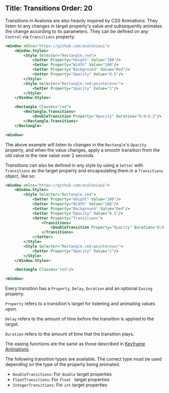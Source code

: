 Title: Transitions
Order: 20
---
Transitions in Avalonia are also heavily inspired by CSS Animations. They listen to any changes in target property's value 
and subsequently animates the change according to its parameters. They can be defined on any `Control` via `Transitions` property:

```xml
<Window xmlns="https://github.com/avaloniaui">
    <Window.Styles>
        <Style Selector="Rectangle.red">
            <Setter Property="Height" Value="100"/>
            <Setter Property="Width" Value="100"/>
            <Setter Property="Background" Value="Red"/>
            <Setter Property="Opacity" Value="0.5"/> 
        </Style>
        <Style Selector="Rectangle.red:pointerover">
            <Setter Property="Opacity" Value="1"/> 
        </Style>
    </Window.Styles>

    <Rectangle Classes="red">
        <Rectangle.Transitions>
            <DoubleTransition Property="Opacity" Duration="0:0:0.2"/>
        </Rectangle.Transitions>
    </Rectangle>

<Window>
```

The above example will listen to changes in the `Rectangle`'s `Opacity` property, and when the
value changes, apply a smooth transition from the old value to the new value over 2 seconds.

Transitions can also be defined in any style by using a `Setter` with `Transitions` as the
target property and encapsulating them in a `Transitions` object, like so:

```xml
<Window xmlns="https://github.com/avaloniaui">
    <Window.Styles>
        <Style Selector="Rectangle.red">
            <Setter Property="Height" Value="100"/>
            <Setter Property="Width" Value="100"/>
            <Setter Property="Background" Value="Red"/>
            <Setter Property="Opacity" Value="0.5"/> 
            <Setter Property="Transitions">
                <Transitions>
                    <DoubleTransition Property="Opacity" Duration="0:0:0.2"/>
                </Transitions>
            </Setter>
        </Style>
        <Style Selector="Rectangle.red:pointerover">
            <Setter Property="Opacity" Value="1"/> 
        </Style>
    </Window.Styles>

    <Rectangle Classes="red"/>

<Window>
```

Every transition has a `Property`, `Delay`, `Duration` and an optional `Easing` property. 

`Property` refers to a transition's target for listening and animating values upon.

`Delay` refers to the amount of time before the transition is applied to the target.

`Duration` refers to the amount of time that the transition plays.

The easing functions are the same as those described in [Keyframe Animations](keyframes#Easings).

The following transition types are available. The correct type must be used depending on the type
of the property being animated.

* `DoubleTransitions`: For `double` target properties
* `FloatTransitions`: For `float ` target properties
* `IntegerTransitions`: For `int` target properties